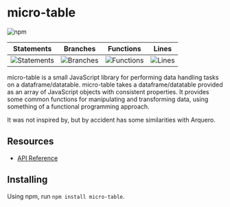 # micro-table 

![npm](https://img.shields.io/npm/v/micro-table)

| Statements                  | Branches                | Functions                 | Lines             |
| --------------------------- | ----------------------- | ------------------------- | ----------------- |
| ![Statements](https://img.shields.io/badge/statements-98.94%25-brightgreen.svg?style=flat) | ![Branches](https://img.shields.io/badge/branches-92.3%25-brightgreen.svg?style=flat) | ![Functions](https://img.shields.io/badge/functions-98.16%25-brightgreen.svg?style=flat) | ![Lines](https://img.shields.io/badge/lines-98.81%25-brightgreen.svg?style=flat) |

micro-table is a small JavaScript library for performing data handling tasks on a dataframe/datatable. micro-table takes a dataframe/datatable provided as an array of JavaScript objects with consistent properties. It provides some common functions for manipulating and transforming data, using something of a functional programming approach.

It was not inspired by, but by accident has some similarities with Arquero.

## Resources
* [API Reference](https://github.com/stuwilmur/micro-table/blob/main/API.md)

## Installing
Using npm, run `npm install micro-table`.
